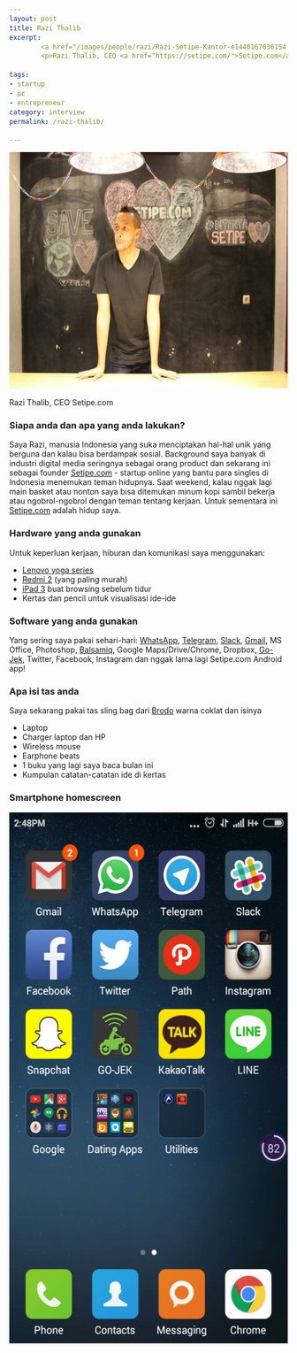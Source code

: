 ```yaml
---
layout: post
title: Razi Thalib
excerpt:
        <a href="/images/people/razi/Razi-Setipe-Kantor-e1440167036154.jpg"><img class="alignnone size-large wp-image-235" src="/images/people/razi/Razi-Setipe-Kantor-1024x683.jpg" alt="Razi Thalib, setipe.com" width="640" height="427" /></a>
        <p>Razi Thalib, CEO <a href="https://setipe.com/">Setipe.com</a></p>

tags:
- startup
- pc
- entrepreneur
category: interview
permalink: /razi-thalib/

---
```


<a href="/images/people/razi/Razi-Setipe-Kantor-e1440167036154.jpg"><img class="alignnone size-large wp-image-235" src="/images/people/razi/Razi-Setipe-Kantor-1024x683.jpg" alt="Razi Thalib, setipe.com" width="640" height="427" /></a>

<p>Razi Thalib, CEO Setipe.com</p>

<!--more-->

<h3>Siapa anda dan apa yang anda lakukan?</h3>
Saya Razi, manusia Indonesia yang suka menciptakan hal-hal unik yang berguna dan kalau bisa berdampak sosial. Background saya banyak di industri digital media seringnya sebagai orang product dan sekarang ini sebagai founder <a href="http://setipe.com/">Setipe.com</a> - startup online yang bantu para singles di Indonesia menemukan teman hidupnya. Saat weekend, kalau nggak lagi main basket atau nonton saya bisa ditemukan minum kopi sambil bekerja atau ngobrol-ngobrol dengan teman tentang kerjaan. Untuk sementara ini <a href="http://setipe.com/">Setipe.com</a> adalah hidup saya.
<h3>Hardware yang anda gunakan</h3>
Untuk keperluan kerjaan, hiburan dan komunikasi saya menggunakan:
<ul>
    <li style="text-align: left;"><a href="http://shop.lenovo.com/us/en/laptops/lenovo/yoga-laptop-series/">Lenovo yoga series</a></li>
    <li><a href="http://www.mi.com/id/redmi2/">Redmi 2</a> (yang paling murah)</li>
    <li><a href="https://en.wikipedia.org/wiki/IPad_%283rd_generation%29">iPad 3</a> buat browsing sebelum tidur</li>
    <li>Kertas dan pencil untuk visualisasi ide-ide</li>
</ul>
<h3>Software yang anda gunakan</h3>
Yang sering saya pakai sehari-hari: <a href="https://www.whatsapp.com/">WhatsApp</a>, <a href="https://telegram.org/">Telegram</a>, <a href="http://slack.com/">Slack</a>, <a href="http://gmail.com/">Gmail</a>, MS Office, Photoshop, <a href="https://balsamiq.com/">Balsamiq</a>, Google Maps/Drive/Chrome, Dropbox, <a href="http://www.go-jek.com/">Go-Jek</a>, Twitter, Facebook, Instagram dan nggak lama lagi Setipe.com Android app!
<h3>Apa isi tas anda</h3>
Saya sekarang pakai tas sling bag dari <a href="http://bro.do/en/">Brodo</a> warna coklat dan isinya
<ul>
    <li>Laptop</li>
    <li>Charger laptop dan HP</li>
    <li>Wireless mouse</li>
    <li>Earphone beats</li>
    <li>1 buku yang lagi saya baca bulan ini</li>
    <li>Kumpulan catatan-catatan ide di kertas</li>
</ul>
<h3>Smartphone homescreen</h3>
<a href="/images/people/razi/Screenshot_2015-08-21-14-48-04.jpg"><img class="alignnone size-full wp-image-238" src="/images/people/razi/Screenshot_2015-08-21-14-48-04.jpg" alt="razi homescreen" width="540" height="960" /></a>
